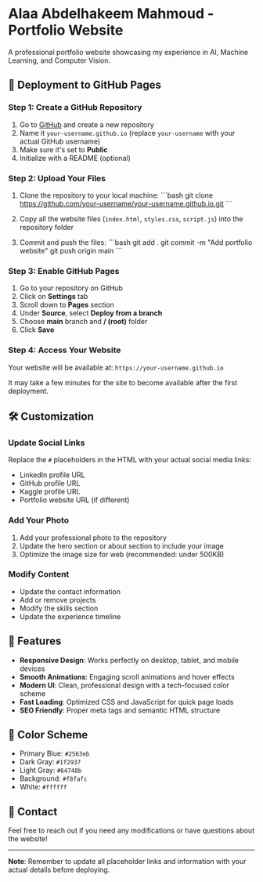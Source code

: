 # Alaa Abdelhakeem Mahmoud - Portfolio Website

A professional portfolio website showcasing my experience in AI, Machine Learning, and Computer Vision.

## 🚀 Deployment to GitHub Pages

### Step 1: Create a GitHub Repository
1. Go to [GitHub](https://github.com) and create a new repository
2. Name it `your-username.github.io` (replace `your-username` with your actual GitHub username)
3. Make sure it's set to **Public**
4. Initialize with a README (optional)

### Step 2: Upload Your Files
1. Clone the repository to your local machine:
   \`\`\`bash
   git clone https://github.com/your-username/your-username.github.io.git
   \`\`\`

2. Copy all the website files (`index.html`, `styles.css`, `script.js`) into the repository folder

3. Commit and push the files:
   \`\`\`bash
   git add .
   git commit -m "Add portfolio website"
   git push origin main
   \`\`\`

### Step 3: Enable GitHub Pages
1. Go to your repository on GitHub
2. Click on **Settings** tab
3. Scroll down to **Pages** section
4. Under **Source**, select **Deploy from a branch**
5. Choose **main** branch and **/ (root)** folder
6. Click **Save**

### Step 4: Access Your Website
Your website will be available at: `https://your-username.github.io`

It may take a few minutes for the site to become available after the first deployment.

## 🛠️ Customization

### Update Social Links
Replace the `#` placeholders in the HTML with your actual social media links:
- LinkedIn profile URL
- GitHub profile URL
- Kaggle profile URL
- Portfolio website URL (if different)

### Add Your Photo
1. Add your professional photo to the repository
2. Update the hero section or about section to include your image
3. Optimize the image size for web (recommended: under 500KB)

### Modify Content
- Update the contact information
- Add or remove projects
- Modify the skills section
- Update the experience timeline

## 📱 Features

- **Responsive Design**: Works perfectly on desktop, tablet, and mobile devices
- **Smooth Animations**: Engaging scroll animations and hover effects
- **Modern UI**: Clean, professional design with a tech-focused color scheme
- **Fast Loading**: Optimized CSS and JavaScript for quick page loads
- **SEO Friendly**: Proper meta tags and semantic HTML structure

## 🎨 Color Scheme

- Primary Blue: `#2563eb`
- Dark Gray: `#1f2937`
- Light Gray: `#64748b`
- Background: `#f8fafc`
- White: `#ffffff`

## 📧 Contact

Feel free to reach out if you need any modifications or have questions about the website!

---

**Note**: Remember to update all placeholder links and information with your actual details before deploying.
